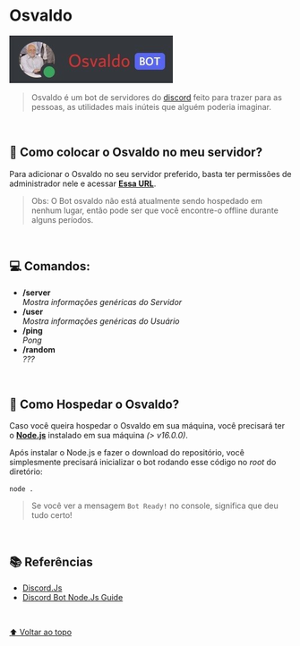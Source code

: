 # Osvaldo

<img src="https://github.com/thiagowaib/osvaldo/blob/main/github/osvaldo-bot.jpg" alt="Bot Osvaldo">

> Osvaldo é um bot de servidores do [discord](https://discord.com "discord") feito para trazer para as pessoas, as utilidades mais inúteis que alguém poderia imaginar.

<br>

## 🤖 Como colocar o Osvaldo no meu servidor?

Para adicionar o Osvaldo no seu servidor preferido, basta ter permissões de administrador nele e acessar **[Essa URL](https://discord.com/api/oauth2/authorize?client_id=902586917927944223&permissions=3202048&scope=bot%20applications.commands "Essa URL")**.

> Obs: O Bot osvaldo não está atualmente sendo hospedado em nenhum lugar, então pode ser que você encontre-o offline durante alguns períodos.

<br>

## 💻 Comandos:

* **/server** <br>
*Mostra informações genéricas do Servidor*
* **/user** <br>
*Mostra informações genéricas do Usuário*
* **/ping** <br>
*Pong*
* **/random** <br>
*???*

<br>

## 🚀 Como Hospedar o Osvaldo?

Caso você queira hospedar o Osvaldo em sua máquina, você precisará ter o **[Node.js](https://nodejs.org/en/ "Node.js")** instalado em sua máquina *(> v16.0.0)*.

Após instalar o Node.js e fazer o download do repositório, você simplesmente precisará inicializar o bot rodando esse código no *root* do diretório:

    node .

> Se você ver a mensagem `Bot Ready!` no console, significa que deu tudo certo!

<br>

## 📚 Referências

- [Discord.Js](https://discord.js.org/#/ "Discord.Js")
- [Discord Bot Node.Js Guide](https://discordjs.guide/#before-you-begin "Discord Bot Node.Js Guide")

<br>

[⬆ Voltar ao topo](#osvaldo)<br>